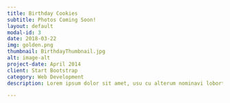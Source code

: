 ```yaml
---
title: Birthday Cookies
subtitle: Photos Coming Soon!
layout: default
modal-id: 3
date: 2018-03-22
img: golden.png
thumbnail: BirthdayThumbnail.jpg
alt: image-alt
project-date: April 2014
client: Start Bootstrap
category: Web Development
description: Lorem ipsum dolor sit amet, usu cu alterum nominavi lobortis. At duo novum diceret. Tantas apeirian vix et, usu sanctus postulant inciderint ut, populo diceret necessitatibus in vim. Cu eum dicam feugiat noluisse.

---
```

